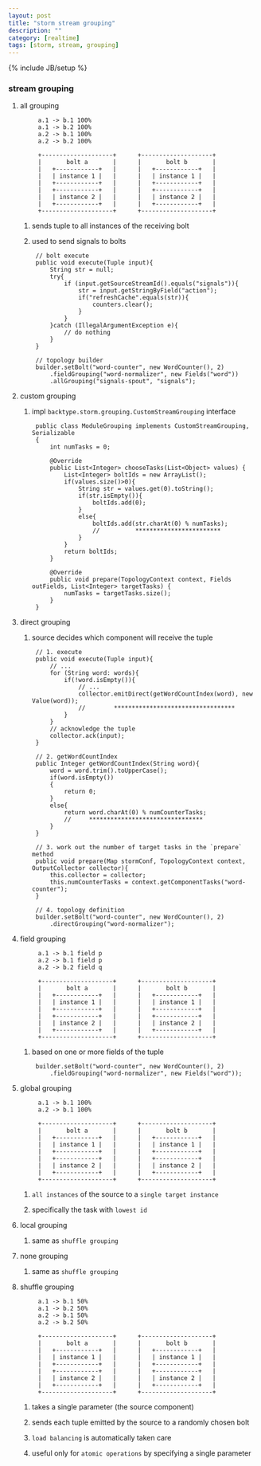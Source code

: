 ```yaml
---
layout: post
title: "storm stream grouping"
description: ""
category: [realtime]
tags: [storm, stream, grouping]
---
```

{% include JB/setup %}


### stream grouping

1. all grouping

            a.1 -> b.1 100%
            a.1 -> b.2 100%
            a.2 -> b.1 100%
            a.2 -> b.2 100%

            +--------------------+      +--------------------+
            |       bolt a       |      |       bolt b       |
            |   +------------+   |      |   +------------+   |
            |   | instance 1 |   |      |   | instance 1 |   |
            |   +------------+   |      |   +------------+   |
            |   +------------+   |      |   +------------+   |
            |   | instance 2 |   |      |   | instance 2 |   |
            |   +------------+   |      |   +------------+   |
            +--------------------+      +--------------------+

    1. sends tuple to all instances of the receiving bolt

    1. used to send signals to bolts

            // bolt execute
            public void execute(Tuple input){
                String str = null;
                try{
                    if (input.getSourceStreamId().equals("signals")){
                        str = input.getStringByField("action");
                        if("refreshCache".equals(str)){
                            counters.clear();
                        }
                    }
                }catch (IllegalArgumentException e){
                    // do nothing
                }
            }

            // topology builder
            builder.setBolt("word-counter", new WordCounter(), 2)
                .fieldGrouping("word-normalizer", new Fields("word"))
                .allGrouping("signals-spout", "signals");

1. custom grouping

    1. impl `backtype.storm.grouping.CustomStreamGrouping` interface

            public class ModuleGrouping implements CustomStreamGrouping, Serializable
            {
                int numTasks = 0;

                @Override
                public List<Integer> chooseTasks(List<Object> values) {
                    List<Integer> boltIds = new ArrayList();
                    if(values.size()>0){
                        String str = values.get(0).toString();
                        if(str.isEmpty()){
                            boltIds.add(0);
                        }
                        else{
                            boltIds.add(str.charAt(0) % numTasks);
                            //          ************************
                        }
                    }
                    return boltIds;
                }

                @Override
                public void prepare(TopologyContext context, Fields outFields, List<Integer> targetTasks) {
                    numTasks = targetTasks.size();
                }
            }

1. direct grouping

    1. source decides which component will receive the tuple

            // 1. execute
            public void execute(Tuple input){
                // ...
                for (String word: words){
                    if(!word.isEmpty()){
                        // ...
                        collector.emitDirect(getWordCountIndex(word), new Value(word));
                        //        **********************************
                    }
                }
                // acknowledge the tuple
                collector.ack(input);
            }

            // 2. getWordCountIndex
            public Integer getWordCountIndex(String word){
                word = word.trim().toUpperCase();
                if(word.isEmpty())
                {
                    return 0;
                }
                else{
                    return word.charAt(0) % numCounterTasks;
                    //     ********************************
                }
            }

            // 3. work out the number of target tasks in the `prepare` method
            public void prepare(Map stormConf, TopologyContext context, OutputCollector collector){
                this.collector = collector;
                this.numCounterTasks = context.getComponentTasks("word-counter");
            }

            // 4. topology definition
            builder.setBolt("word-counter", new WordCounter(), 2)
                .directGrouping("word-normalizer");

1. field grouping

            a.1 -> b.1 field p
            a.2 -> b.1 field p
            a.2 -> b.2 field q

            +--------------------+      +--------------------+
            |       bolt a       |      |       bolt b       |
            |   +------------+   |      |   +------------+   |
            |   | instance 1 |   |      |   | instance 1 |   |
            |   +------------+   |      |   +------------+   |
            |   +------------+   |      |   +------------+   |
            |   | instance 2 |   |      |   | instance 2 |   |
            |   +------------+   |      |   +------------+   |
            +--------------------+      +--------------------+


    1. based on one or more fields of the tuple

            builder.setBolt("word-counter", new WordCounter(), 2)
                .fieldGrouping("word-normalizer", new Fields("word"));

1. global grouping

            a.1 -> b.1 100%
            a.2 -> b.1 100%

            +--------------------+      +--------------------+
            |       bolt a       |      |       bolt b       |
            |   +------------+   |      |   +------------+   |
            |   | instance 1 |   |      |   | instance 1 |   |
            |   +------------+   |      |   +------------+   |
            |   +------------+   |      |   +------------+   |
            |   | instance 2 |   |      |   | instance 2 |   |
            |   +------------+   |      |   +------------+   |
            +--------------------+      +--------------------+

    1. `all instances` of the source to a `single target instance`

    1. specifically the task with `lowest id`

1. local grouping

    1. same as `shuffle grouping`

1. none grouping

    1. same as `shuffle grouping`

1. shuffle grouping

            a.1 -> b.1 50%
            a.1 -> b.2 50%
            a.2 -> b.1 50%
            a.2 -> b.2 50%

            +--------------------+      +--------------------+
            |       bolt a       |      |       bolt b       |
            |   +------------+   |      |   +------------+   |
            |   | instance 1 |   |      |   | instance 1 |   |
            |   +------------+   |      |   +------------+   |
            |   +------------+   |      |   +------------+   |
            |   | instance 2 |   |      |   | instance 2 |   |
            |   +------------+   |      |   +------------+   |
            +--------------------+      +--------------------+

    1. takes a single parameter (the source component)

    1. sends each tuple emitted by the source to a randomly chosen bolt

    1. `load balancing` is automatically taken care

    1. useful only for `atomic operations` by specifying a single parameter
